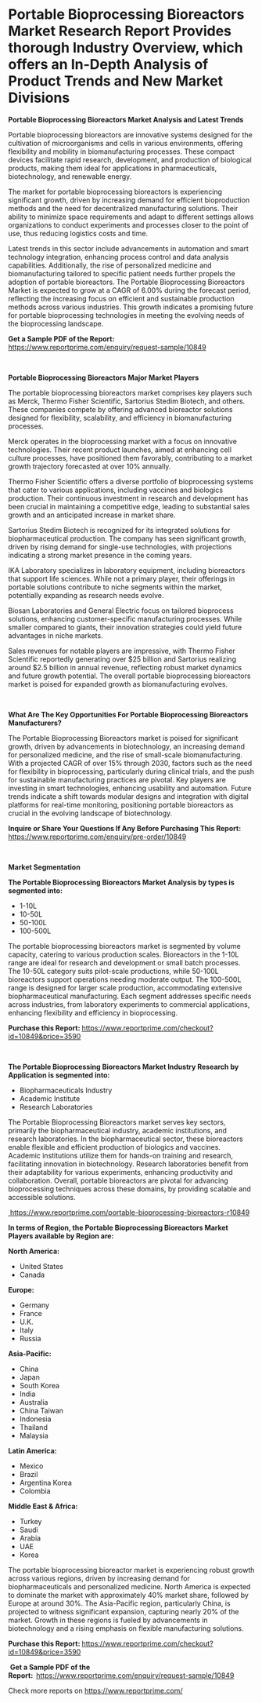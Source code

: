 <p><h1>Portable Bioprocessing Bioreactors Market Research Report Provides thorough Industry Overview, which offers an In-Depth Analysis of Product Trends and New Market Divisions</h1></p><p><strong>Portable Bioprocessing Bioreactors Market Analysis and Latest Trends</strong></p>
<p><p>Portable bioprocessing bioreactors are innovative systems designed for the cultivation of microorganisms and cells in various environments, offering flexibility and mobility in biomanufacturing processes. These compact devices facilitate rapid research, development, and production of biological products, making them ideal for applications in pharmaceuticals, biotechnology, and renewable energy.</p><p>The market for portable bioprocessing bioreactors is experiencing significant growth, driven by increasing demand for efficient bioproduction methods and the need for decentralized manufacturing solutions. Their ability to minimize space requirements and adapt to different settings allows organizations to conduct experiments and processes closer to the point of use, thus reducing logistics costs and time. </p><p>Latest trends in this sector include advancements in automation and smart technology integration, enhancing process control and data analysis capabilities. Additionally, the rise of personalized medicine and biomanufacturing tailored to specific patient needs further propels the adoption of portable bioreactors. The Portable Bioprocessing Bioreactors Market is expected to grow at a CAGR of 6.00% during the forecast period, reflecting the increasing focus on efficient and sustainable production methods across various industries. This growth indicates a promising future for portable bioprocessing technologies in meeting the evolving needs of the bioprocessing landscape.</p></p>
<p><strong>Get a Sample PDF of the Report:&nbsp;</strong> <a href="https://www.reportprime.com/enquiry/request-sample/10849?utm_campaign=2655&utm_medium=2&utm_source=Github&utm_content=ia&utm_term=20032025&utm_id=portable-bioprocessing-bioreactors">https://www.reportprime.com/enquiry/request-sample/10849</a></p>
<p>&nbsp;</p>
<p><strong>Portable Bioprocessing Bioreactors Major Market Players</strong></p>
<p><p>The portable bioprocessing bioreactors market comprises key players such as Merck, Thermo Fisher Scientific, Sartorius Stedim Biotech, and others. These companies compete by offering advanced bioreactor solutions designed for flexibility, scalability, and efficiency in biomanufacturing processes.</p><p>Merck operates in the bioprocessing market with a focus on innovative technologies. Their recent product launches, aimed at enhancing cell culture processes, have positioned them favorably, contributing to a market growth trajectory forecasted at over 10% annually.</p><p>Thermo Fisher Scientific offers a diverse portfolio of bioprocessing systems that cater to various applications, including vaccines and biologics production. Their continuous investment in research and development has been crucial in maintaining a competitive edge, leading to substantial sales growth and an anticipated increase in market share.</p><p>Sartorius Stedim Biotech is recognized for its integrated solutions for biopharmaceutical production. The company has seen significant growth, driven by rising demand for single-use technologies, with projections indicating a strong market presence in the coming years.</p><p>IKA Laboratory specializes in laboratory equipment, including bioreactors that support life sciences. While not a primary player, their offerings in portable solutions contribute to niche segments within the market, potentially expanding as research needs evolve.</p><p>Biosan Laboratories and General Electric focus on tailored bioprocess solutions, enhancing customer-specific manufacturing processes. While smaller compared to giants, their innovation strategies could yield future advantages in niche markets.</p><p>Sales revenues for notable players are impressive, with Thermo Fisher Scientific reportedly generating over $25 billion and Sartorius realizing around $2.5 billion in annual revenue, reflecting robust market dynamics and future growth potential. The overall portable bioprocessing bioreactors market is poised for expanded growth as biomanufacturing evolves.</p></p>
<p>&nbsp;</p>
<p><strong>What Are The Key Opportunities For Portable Bioprocessing Bioreactors Manufacturers?</strong></p>
<p><p>The Portable Bioprocessing Bioreactors market is poised for significant growth, driven by advancements in biotechnology, an increasing demand for personalized medicine, and the rise of small-scale biomanufacturing. With a projected CAGR of over 15% through 2030, factors such as the need for flexibility in bioprocessing, particularly during clinical trials, and the push for sustainable manufacturing practices are pivotal. Key players are investing in smart technologies, enhancing usability and automation. Future trends indicate a shift towards modular designs and integration with digital platforms for real-time monitoring, positioning portable bioreactors as crucial in the evolving landscape of biotechnology.</p></p>
<p><strong>Inquire or Share Your Questions If Any Before Purchasing This Report:</strong> <a href="https://www.reportprime.com/enquiry/pre-order/10849?utm_campaign=2655&utm_medium=2&utm_source=Github&utm_content=ia&utm_term=20032025&utm_id=portable-bioprocessing-bioreactors">https://www.reportprime.com/enquiry/pre-order/10849</a></p>
<p>&nbsp;</p>
<p><strong>Market Segmentation</strong></p>
<p><strong>The Portable Bioprocessing Bioreactors Market Analysis by types is segmented into:</strong></p>
<p><ul><li>1-10L</li><li>10-50L</li><li>50-100L</li><li>100-500L</li></ul></p>
<p><p>The portable bioprocessing bioreactors market is segmented by volume capacity, catering to various production scales. Bioreactors in the 1-10L range are ideal for research and development or small batch processes. The 10-50L category suits pilot-scale productions, while 50-100L bioreactors support operations needing moderate output. The 100-500L range is designed for larger scale production, accommodating extensive biopharmaceutical manufacturing. Each segment addresses specific needs across industries, from laboratory experiments to commercial applications, enhancing flexibility and efficiency in bioprocessing.</p></p>
<p><strong>Purchase this Report:&nbsp;</strong><a href="https://www.reportprime.com/checkout?id=10849&price=3590&utm_campaign=2655&utm_medium=2&utm_source=Github&utm_content=ia&utm_term=20032025&utm_id=portable-bioprocessing-bioreactors">https://www.reportprime.com/checkout?id=10849&price=3590</a></p>
<p>&nbsp;</p>
<p><strong>The Portable Bioprocessing Bioreactors Market Industry Research by Application is segmented into:</strong></p>
<p><ul><li>Biopharmaceuticals Industry</li><li>Academic Institute</li><li>Research Laboratories</li></ul></p>
<p><p>The Portable Bioprocessing Bioreactors market serves key sectors, primarily the biopharmaceutical industry, academic institutions, and research laboratories. In the biopharmaceutical sector, these bioreactors enable flexible and efficient production of biologics and vaccines. Academic institutions utilize them for hands-on training and research, facilitating innovation in biotechnology. Research laboratories benefit from their adaptability for various experiments, enhancing productivity and collaboration. Overall, portable bioreactors are pivotal for advancing bioprocessing techniques across these domains, by providing scalable and accessible solutions.</p></p>
<p><a href="https://www.reportprime.com/portable-bioprocessing-bioreactors-r10849?utm_campaign=2655&utm_medium=2&utm_source=Github&utm_content=ia&utm_term=20032025&utm_id=portable-bioprocessing-bioreactors">&nbsp;https://www.reportprime.com/portable-bioprocessing-bioreactors-r10849</a></p>
<p><strong>In terms of Region, the Portable Bioprocessing Bioreactors Market Players available by Region are:</strong></p>
<p>
    <p> <strong> North America: </strong>
        <ul>
            <li>United States</li>
            <li>Canada</li>
        </ul>
        </p> 
    <p> <strong> Europe: </strong>
        <ul>
            <li>Germany</li>
            <li>France</li>
            <li>U.K.</li>
            <li>Italy</li>
            <li>Russia</li>
        </ul>
        </p> 
    <p> <strong> Asia-Pacific: </strong>
        <ul>
            <li>China</li>
            <li>Japan</li>
            <li>South Korea</li>
            <li>India</li>
            <li>Australia</li>
            <li>China Taiwan</li>
            <li>Indonesia</li>
            <li>Thailand</li>
            <li>Malaysia</li>
        </ul>
        </p> 
    <p> <strong> Latin America: </strong>
        <ul>
            <li>Mexico</li>
            <li>Brazil</li>
            <li>Argentina Korea</li>
            <li>Colombia</li>
        </ul>
        </p> 
    <p> <strong> Middle East & Africa: </strong>
        <ul>
            <li>Turkey</li>
            <li>Saudi</li>
            <li>Arabia</li>
            <li>UAE</li>
            <li>Korea</li>
        </ul>
    </p>
    </p>
<p><p>The portable bioprocessing bioreactor market is experiencing robust growth across various regions, driven by increasing demand for biopharmaceuticals and personalized medicine. North America is expected to dominate the market with approximately 40% market share, followed by Europe at around 30%. The Asia-Pacific region, particularly China, is projected to witness significant expansion, capturing nearly 20% of the market. Growth in these regions is fueled by advancements in biotechnology and a rising emphasis on flexible manufacturing solutions.</p></p>
<p><strong>Purchase this Report: </strong><a href="https://www.reportprime.com/checkout?id=10849&price=3590&utm_campaign=2655&utm_medium=2&utm_source=Github&utm_content=ia&utm_term=20032025&utm_id=portable-bioprocessing-bioreactors">https://www.reportprime.com/checkout?id=10849&price=3590</a></p>
<p>&nbsp;<strong>Get a Sample PDF of the Report:&nbsp;&nbsp;</strong><a href="https://www.reportprime.com/enquiry/request-sample/10849?utm_campaign=2655&utm_medium=2&utm_source=Github&utm_content=ia&utm_term=20032025&utm_id=portable-bioprocessing-bioreactors">https://www.reportprime.com/enquiry/request-sample/10849</a></p>
<p><strong></strong></p>
<p>Check more reports on <a href="https://www.reportprime.com/?utm_campaign=2655&utm_medium=2&utm_source=Github&utm_content=ia&utm_term=20032025&utm_id=portable-bioprocessing-bioreactors">https://www.reportprime.com/</a></p>